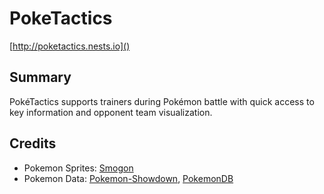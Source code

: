 # PokeTactics

[http://poketactics.nests.io]()

## Summary

PokéTactics supports trainers during Pokémon battle with quick access to key information and opponent team visualization.

## Credits

* Pokemon Sprites: [Smogon](http://www.smogon.com/)
* Pokemon Data: [Pokemon-Showdown](https://github.com/Zarel/Pokemon-Showdown), [PokemonDB](http://pokemondb.net/type/dual)
